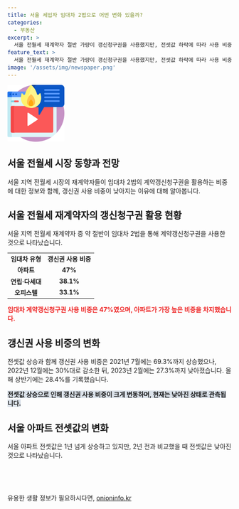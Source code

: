 ```yaml
---
title: 서울 세입자 임대차 2법으로 어떤 변화 있을까?
categories:
  - 부동산
excerpt: >
  서울 전월세 재계약자 절반 가량이 갱신청구권을 사용했지만, 전셋값 하락에 따라 사용 비중이 감소하고 있다. 서울 아파트 전셋값 상승세가 일년 넘게 이어졌지만, 갱신권 사용 비중은 2022년 이후로 점차 낮아지고 있으며 이는 전셋값 하락과 관련이 있다는 분석이 나오고 있다. 아파트 재계약에서 갱신권 사용 비중은 빌라나 오피스텔보다 높은 수치를 기록했다.
feature_text: >
  서울 전월세 재계약자 절반 가량이 갱신청구권을 사용했지만, 전셋값 하락에 따라 사용 비중이 감소하고 있다. 서울 아파트 전셋값 상승세가 일년 넘게 이어졌지만, 갱신권 사용 비중은 2022년 이후로 점차 낮아지고 있으며 이는 전셋값 하락과 관련이 있다는 분석이 나오고 있다. 아파트 재계약에서 갱신권 사용 비중은 빌라나 오피스텔보다 높은 수치를 기록했다.
image: '/assets/img/newspaper.png'
---
```


<p><img src="/assets/img/news.png" alt="rentncar 속보" /></p>

<h2>서울 전월세 시장 동향과 전망</h2>

<p data-ke-size="size16">서울 지역 전월세 시장의 재계약자들이 임대차 2법의 계약갱신청구권을 활용하는 비중에 대한 정보와 함께, 갱신권 사용 비중이 낮아지는 이유에 대해 알아봅니다.</p>

<h2>서울 전월세 재계약자의 갱신청구권 활용 현황</h2>

<p>서울 지역 전월세 재계약자 중 약 절반이 임대차 2법을 통해 계약갱신청구권을 사용한 것으로 나타났습니다.</p>

<table>
    <tr>
        <td style="text-align: center; height: 17px;"><b>임대차 유형</b></td>
        <td style="text-align: center; height: 17px;"><b>갱신권 사용 비중</b></td>
    </tr>
    <tr>
        <td style="text-align: center; height: 17px;"><b>아파트</b></td>
        <td style="text-align: center; height: 17px;"><b>47%</b></td>
    </tr>
    <tr>
        <td style="text-align: center; height: 17px;"><b>연립·다세대</b></td>
        <td style="text-align: center; height: 17px;"><b>38.1%</b></td>
    </tr>
    <tr>
        <td style="text-align: center; height: 17px;"><b>오피스텔</b></td>
        <td style="text-align: center; height: 17px;"><b>33.1%</b></td>
    </tr>
</table>

<p><b><span style="color: #ee2323;">임대차 계약갱신청구권 사용 비중은 47%였으며, 아파트가 가장 높은 비중을 차지했습니다.</span></b></p>

<h2>갱신권 사용 비중의 변화</h2>

<p>전셋값 상승과 함께 갱신권 사용 비중은 2021년 7월에는 69.3%까지 상승했으나, 2022년 12월에는 30%대로 감소한 뒤, 2023년 2월에는 27.3%까지 낮아졌습니다. 올해 상반기에는 28.4%를 기록했습니다.</p>

<p><b><span style="background-color: #21538527;">전셋값 상승으로 인해 갱신권 사용 비중이 크게 변동하며, 현재는 낮아진 상태로 관측됩니다.</span></b></p>

<h2>서울 아파트 전셋값의 변화</h2>

<p>서울 아파트 전셋값은 1년 넘게 상승하고 있지만, 2년 전과 비교했을 때 전셋값은 낮아진 것으로 나타났습니다.</p>

<p data-ke-size="size16">&nbsp;</p>

<p data-ke-size="size16">&nbsp;</p>
유용한 생활 정보가 필요하시다면, <a href="https://onioninfo.kr" rel="dofollow">onioninfo.kr</a>


